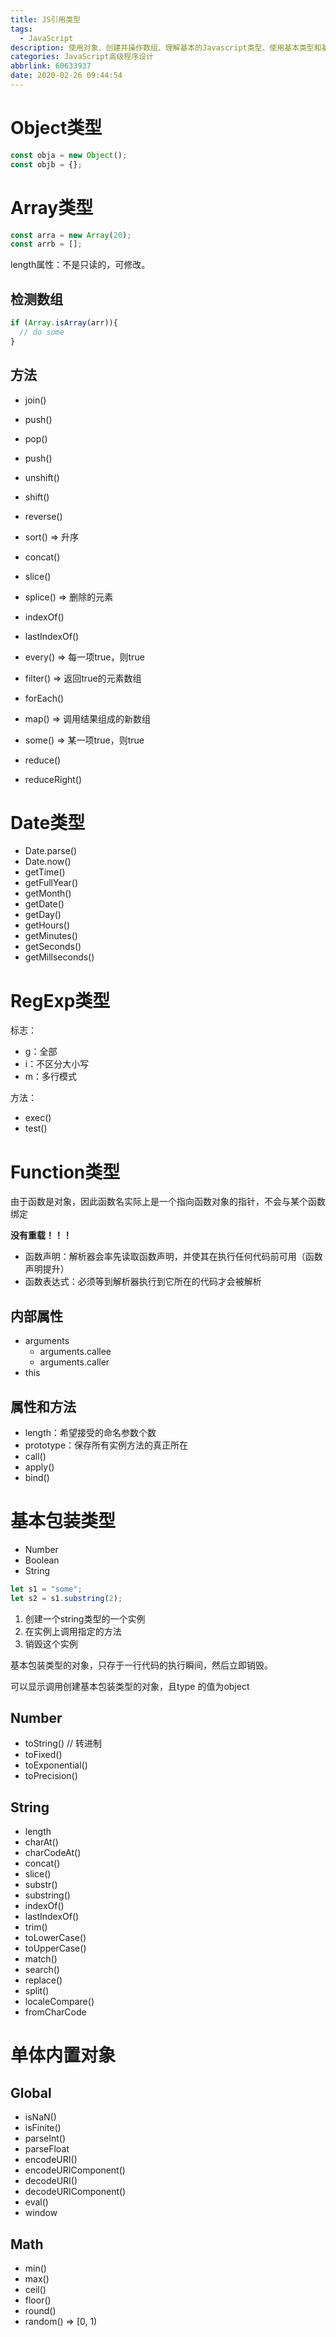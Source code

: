 ```yaml
---
title: JS引用类型
tags:
  - JavaScript
description: 使用对象、创建并操作数组、理解基本的Javascript类型、使用基本类型和基本包装类型
categories: JavaScript高级程序设计
abbrlink: 60633937
date: 2020-02-26 09:44:54
---
```


# Object类型

```javascript
const obja = new Object();
const objb = {};
```

# Array类型

```javascript
const arra = new Array(20);
const arrb = []; 
```

length属性：不是只读的，可修改。

## 检测数组

```javascript
if (Array.isArray(arr)){
  // do some
}
```

## 方法

* join()
* push()
* pop()

* push()
* unshift()

* shift()

* reverse()
* sort() => 升序
* concat()
* slice()
* splice() => 删除的元素
* indexOf()
* lastIndexOf()
* every() => 每一项true，则true
* filter() => 返回true的元素数组
* forEach()
* map() => 调用结果组成的新数组
* some() => 某一项true，则true
* reduce()
* reduceRight()

# Date类型

* Date.parse()
* Date.now()
* getTime()
* getFullYear()
* getMonth()
* getDate()
* getDay()
* getHours()
* getMinutes()
* getSeconds()
* getMillseconds()

# RegExp类型

标志：

* g：全部
* i：不区分大小写
* m：多行模式

方法：

* exec()
* test()

# Function类型

由于函数是对象，因此函数名实际上是一个指向函数对象的指针，不会与某个函数绑定

**没有重载！！！**

* 函数声明：解析器会率先读取函数声明，并使其在执行任何代码前可用（函数声明提升）
* 函数表达式：必须等到解析器执行到它所在的代码才会被解析

## 内部属性

* arguments
  * arguments.callee
  * arguments.caller
* this

## 属性和方法

* length：希望接受的命名参数个数
* prototype：保存所有实例方法的真正所在
* call()
* apply()
* bind()

# 基本包装类型

* Number
* Boolean
* String

```javascript
let s1 = "some";
let s2 = s1.substring(2);
```

1. 创建一个string类型的一个实例
2. 在实例上调用指定的方法
3. 销毁这个实例

基本包装类型的对象，只存于一行代码的执行瞬间，然后立即销毁。

可以显示调用创建基本包装类型的对象，且type 的值为object

## Number

* toString() // 转进制
* toFixed()
* toExponential()
* toPrecision()

## String

* length
* charAt()
* charCodeAt()
* concat()
* slice()
* substr()
* substring()
* indexOf()
* lastIndexOf()
* trim()
* toLowerCase()
* toUpperCase()
* match()
* search()
* replace()
* split()
* localeCompare()
* fromCharCode

# 单体内置对象

## Global

* isNaN()
* isFinite()
* parseInt()
* parseFloat
* encodeURI()
* encodeURIComponent()
* decodeURI()
* decodeURIComponent()
* eval()
* window

## Math

* min()
* max()
* ceil()
* floor()
* round()
* random() => [0, 1)
